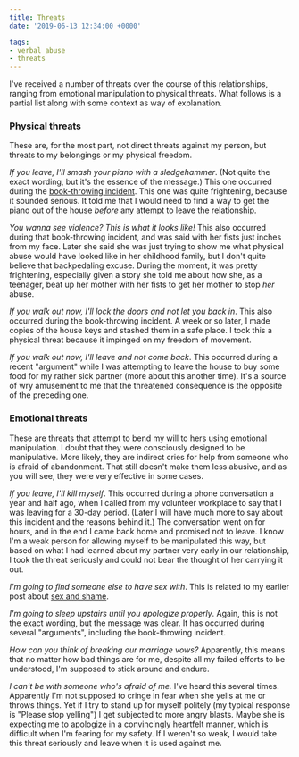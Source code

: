 ```yaml
---
title: Threats
date: '2019-06-13 12:34:00 +0000'

tags:
- verbal abuse
- threats
---
```


I've received a number of threats over the course of this relationships,
ranging from emotional manipulation to physical threats.  What follows
is a partial list along with some context as way of explanation.

<!--more-->

### Physical threats

These are, for the most part, not direct threats against my person, but threats to my belongings
or my physical freedom.

*If you leave, I'll smash your piano with a sledgehammer*.  (Not quite
the exact wording, but it's the essence of the message.)  This one
occurred during the [book-throwing incident](/abuse/2019-05-31-book-throwing-incident/).
This one was quite frightening, because it sounded serious.  It told me that
I would need to find a way to get the piano out of the house *before* any attempt
to leave the relationship.

*You wanna see violence?  This is what it looks like!*  This also occurred
during that book-throwing incident, and was said with her fists just inches
from my face.  Later she said she was just trying to show me what physical
abuse would have looked like in her childhood family, but I don't quite believe
that backpedaling excuse.  During the moment, it was pretty frightening, especially
given a story she told me about how she, as a teenager, beat up her mother with her fists to get
her mother to stop *her* abuse.

*If you walk out now, I'll lock the doors and not let you back in*.  This also occurred
during the book-throwing incident.  A week or so later, I made copies of the house keys
and stashed them in a safe place.  I took this a physical threat because
it impinged on my freedom of movement.

*If you walk out now, I'll leave and not come back*.  This occurred during
a recent "argument" while I was attempting to leave the house to buy some food
for my rather sick partner (more about this another time).  It's a source of
wry amusement to me that the threatened consequence is the opposite of the preceding one.

### Emotional threats

These are threats that attempt to bend my will to hers using emotional manipulation.  I doubt
that they were consciously designed to be manipulative. More likely, they
are indirect cries for help from someone who is afraid of abandonment.  That
still doesn't make them less abusive, and as you will see, they were very effective
in some cases.

*If you leave, I'll kill myself*.  This occurred during a phone
conversation a year and half ago, when I called from my volunteer
workplace to say that I was leaving for a 30-day period.  (Later I
will have much more to say about this incident and the reasons behind
it.) The conversation went on for hours, and in the end I came back
home and promised not to leave.  I know I'm a weak person for allowing
myself to be manipulated this way, but based on what I had learned about
my partner very early in our relationship, I took the threat seriously
and could not bear the thought of her carrying it out.

*I'm going to find someone else to have sex with*.  This is related
to my earlier post about [sex and shame](/abuse/2019-06-10-sex-and-shame/).

*I'm going to sleep upstairs until you apologize properly*.  Again,
this is not the exact wording, but the message was clear.  It has occurred
during several "arguments", including the book-throwing incident.

*How can you think of breaking our marriage vows?* Apparently, this means
that no matter how bad things are for me, despite all my failed efforts
to be understood, I'm supposed to stick around and endure.

*I can't be with someone who's afraid of me.* I've heard this several times.
Apparently I'm not supposed to cringe in fear when she yells at me or throws
things.  Yet if I try to stand up for myself politely (my typical response
is "Please stop yelling") I get subjected to more angry blasts.  Maybe she
is expecting me to apologize in a convincingly heartfelt manner, which
is difficult when I'm fearing for my safety.  If I weren't so weak,
I would take this threat seriously and leave when it is used against me.
